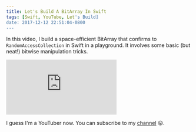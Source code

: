 ```yaml
---
title: Let's Build A BitArray In Swift
tags: [Swift, YouTube, Let's Build]
date: 2017-12-12 22:51:04-0800
---
```


In this video, I build a space-efficient BitArray that confirms to `RandomAccessCollection` in Swift in
a playground. It involves some basic (but neat!) bitwise manipulation tricks.

<div class="video-container">
    <iframe src="https://www.youtube.com/embed/-k_jrIoD56k" frameborder="0" gesture="media" allow="encrypted-media" allowfullscreen></iframe>
</div>

I guess I'm a YouTuber now. You can subscribe to my [channel][0] 😛.

[0]: https://www.youtube.com/channel/UCkBVC0dMgyUnxzettP7qE-A
